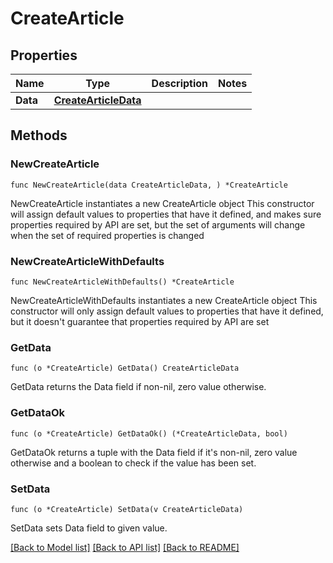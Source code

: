 # CreateArticle

## Properties

Name | Type | Description | Notes
------------ | ------------- | ------------- | -------------
**Data** | [**CreateArticleData**](CreateArticleData.md) |  | 

## Methods

### NewCreateArticle

`func NewCreateArticle(data CreateArticleData, ) *CreateArticle`

NewCreateArticle instantiates a new CreateArticle object
This constructor will assign default values to properties that have it defined,
and makes sure properties required by API are set, but the set of arguments
will change when the set of required properties is changed

### NewCreateArticleWithDefaults

`func NewCreateArticleWithDefaults() *CreateArticle`

NewCreateArticleWithDefaults instantiates a new CreateArticle object
This constructor will only assign default values to properties that have it defined,
but it doesn't guarantee that properties required by API are set

### GetData

`func (o *CreateArticle) GetData() CreateArticleData`

GetData returns the Data field if non-nil, zero value otherwise.

### GetDataOk

`func (o *CreateArticle) GetDataOk() (*CreateArticleData, bool)`

GetDataOk returns a tuple with the Data field if it's non-nil, zero value otherwise
and a boolean to check if the value has been set.

### SetData

`func (o *CreateArticle) SetData(v CreateArticleData)`

SetData sets Data field to given value.



[[Back to Model list]](../README.md#documentation-for-models) [[Back to API list]](../README.md#documentation-for-api-endpoints) [[Back to README]](../README.md)


